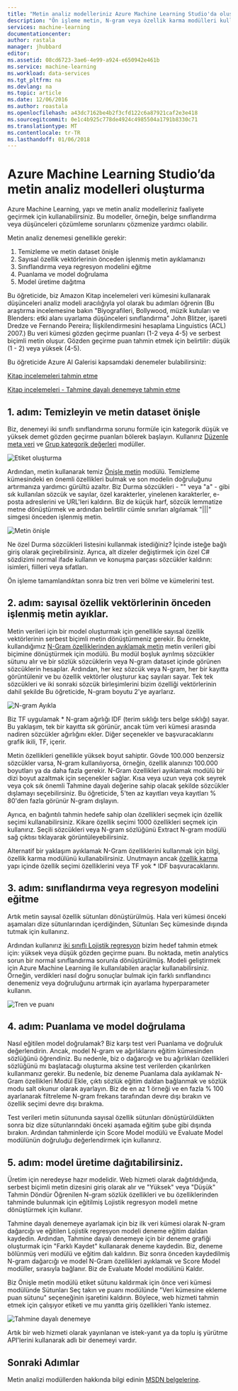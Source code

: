 ```yaml
---
title: "Metin analiz modelleriniz Azure Machine Learning Studio'da oluşturun. | Microsoft Docs"
description: "Ön işleme metin, N-gram veya özellik karma modülleri kullanarak Azure Machine Learning Studio'daki analiz modelleriniz metin oluşturma"
services: machine-learning
documentationcenter: 
author: rastala
manager: jhubbard
editor: 
ms.assetid: 08cd6723-3ae6-4e99-a924-e650942e461b
ms.service: machine-learning
ms.workload: data-services
ms.tgt_pltfrm: na
ms.devlang: na
ms.topic: article
ms.date: 12/06/2016
ms.author: roastala
ms.openlocfilehash: a43dc7162be4b2f3cfd122c6a87921caf2e3e418
ms.sourcegitcommit: 0e1c4b925c778de4924c4985504a1791b8330c71
ms.translationtype: MT
ms.contentlocale: tr-TR
ms.lasthandoff: 01/06/2018
---
```

# <a name="create-text-analytics-models-in-azure-machine-learning-studio"></a>Azure Machine Learning Studio’da metin analiz modelleri oluşturma
Azure Machine Learning, yapı ve metin analiz modelleriniz faaliyete geçirmek için kullanabilirsiniz. Bu modeller, örneğin, belge sınıflandırma veya düşünceleri çözümleme sorunlarını çözmenize yardımcı olabilir.

Metin analiz denemesi genellikle gerekir:

1. Temizleme ve metin dataset önişle
2. Sayısal özellik vektörlerinin önceden işlenmiş metin ayıklamanızı
3. Sınıflandırma veya regresyon modelini eğitme
4. Puanlama ve model doğrulama
5. Model üretime dağıtma

Bu öğreticide, biz Amazon Kitap incelemeleri veri kümesini kullanarak düşünceleri analiz modeli aracılığıyla yol olarak bu adımları öğrenin (Bu araştırma incelemesine bakın "Biyografileri, Bollywood, müzik kutuları ve Blenders: etki alanı uyarlama düşünceleri sınıflandırma" John Blitzer, işareti Dredze ve Fernando Pereira; İlişkilendirmesini hesaplama Linguistics (ACL) 2007.) Bu veri kümesi gözden geçirme puanları (1-2 veya 4-5) ve serbest biçimli metin oluşur. Gözden geçirme puan tahmin etmek için belirtilir: düşük (1 - 2) veya yüksek (4-5).

Bu öğreticide Azure AI Galerisi kapsamdaki denemeler bulabilirsiniz:

[Kitap incelemeleri tahmin etme](https://gallery.cortanaintelligence.com/Experiment/Predict-Book-Reviews-1)

[Kitap incelemeleri - Tahmine dayalı denemeye tahmin etme](https://gallery.cortanaintelligence.com/Experiment/Predict-Book-Reviews-Predictive-Experiment-1)

## <a name="step-1-clean-and-preprocess-text-dataset"></a>1. adım: Temizleyin ve metin dataset önişle
Biz, denemeyi iki sınıflı sınıflandırma sorunu formüle için kategorik düşük ve yüksek demet gözden geçirme puanları bölerek başlayın. Kullanırız [Düzenle meta veri](https://msdn.microsoft.com/library/azure/dn905986.aspx) ve [Grup kategorik değerleri](https://msdn.microsoft.com/library/azure/dn906014.aspx) modüller.

![Etiket oluşturma](./media/text-analytics-module-tutorial/create-label.png)

Ardından, metin kullanarak temiz [Önişle metin](https://msdn.microsoft.com/library/azure/mt762915.aspx) modülü. Temizleme kümesindeki en önemli özellikleri bulmak ve son modelin doğruluğunu artırmanıza yardımcı gürültü azaltır. Biz Durma sözcükleri - "" veya "a" - gibi sık kullanılan sözcük ve sayılar, özel karakterler, yinelenen karakterler, e-posta adreslerini ve URL'leri kaldırın. Biz de küçük harf, sözcük lemmatize metne dönüştürmek ve ardından belirtilir cümle sınırları algılamak "|||" simgesi önceden işlenmiş metin.

![Metin önişle](./media/text-analytics-module-tutorial/preprocess-text.png)

Ne özel Durma sözcükleri listesini kullanmak istediğiniz? İçinde isteğe bağlı giriş olarak geçirebilirsiniz. Ayrıca, alt dizeler değiştirmek için özel C# sözdizimi normal ifade kullanın ve konuşma parçası sözcükler kaldırın: isimleri, fiilleri veya sıfatları.

Ön işleme tamamlandıktan sonra biz tren veri bölme ve kümelerini test.

## <a name="step-2-extract-numeric-feature-vectors-from-pre-processed-text"></a>2. adım: sayısal özellik vektörlerinin önceden işlenmiş metin ayıklar.
Metin verileri için bir model oluşturmak için genellikle sayısal özellik vektörlerinin serbest biçimli metin dönüştürmeniz gerekir. Bu örnekte, kullandığımız [N-Gram özelliklerinden ayıklamak metin](https://msdn.microsoft.com/library/azure/mt762916.aspx) metin verileri gibi biçimine dönüştürmek için modülü. Bu modül boşluk ayrılmış sözcükler sütunu alır ve bir sözlük sözcüklerin veya N-gram dataset içinde görünen sözcüklerin hesaplar. Ardından, her kez sözcük veya N-gram, her bir kayıtta görüntülenir ve bu özellik vektörler oluşturur kaç sayıları sayar. Tek tek sözcükleri ve iki sonraki sözcük birleşimlerini bizim özelliği vektörlerinin dahil şekilde Bu öğreticide, N-gram boyutu 2'ye ayarlarız.

![N-gram Ayıkla](./media/text-analytics-module-tutorial/extract-ngrams.png)

Biz TF uygulamak * N-gram ağırlığı IDF (terim sıklığı ters belge sıklığı) sayar. Bu yaklaşım, tek bir kayıtta sık görünür, ancak tüm veri kümesi arasında nadiren sözcükler ağırlığını ekler. Diğer seçenekler ve başvuracaklarını grafik ikili, TF, içerir.

Metin özellikleri genellikle yüksek boyut sahiptir. Gövde 100.000 benzersiz sözcükler varsa, N-gram kullanılıyorsa, örneğin, özellik alanınızı 100.000 boyutları ya da daha fazla gerekir. N-Gram özellikleri ayıklamak modülü bir dizi boyut azaltmak için seçenekler sağlar. Kısa veya uzun veya çok seyrek veya çok sık önemli Tahmine dayalı değerine sahip olacak şekilde sözcükler dışlamayı seçebilirsiniz. Bu öğreticide, 5'ten az kayıtları veya kayıtları % 80'den fazla görünür N-gram dışlayın.

Ayrıca, en bağıntılı tahmin hedefe sahip olan özellikleri seçmek için özellik seçimi kullanabilirsiniz. Kikare özellik seçimi 1000 özellikleri seçmek için kullanırız. Seçili sözcükleri veya N-gram sözlüğünü Extract N-gram modülü sağ çıktısı tıklayarak görüntüleyebilirsiniz.

Alternatif bir yaklaşım ayıklamak N-Gram özelliklerini kullanmak için bilgi, özellik karma modülünü kullanabilirsiniz. Unutmayın ancak [özellik karma](https://msdn.microsoft.com/library/azure/dn906018.aspx) yapı içinde özellik seçimi özelliklerini veya TF yok * IDF başvuracaklarını.

## <a name="step-3-train-classification-or-regression-model"></a>3. adım: sınıflandırma veya regresyon modelini eğitme
Artık metin sayısal özellik sütunları dönüştürülmüş. Hala veri kümesi önceki aşamaları dize sütunlarından içerdiğinden, Sütunları Seç kümesinde dışında tutmak için kullanırız.

Ardından kullanırız [iki sınıflı Lojistik regresyon](https://msdn.microsoft.com/library/azure/dn905994.aspx) bizim hedef tahmin etmek için: yüksek veya düşük gözden geçirme puanı. Bu noktada, metin analytics sorun bir normal sınıflandırma sorunla dönüştürülmüş. Modeli geliştirmek için Azure Machine Learning ile kullanılabilen araçlar kullanabilirsiniz. Örneğin, verdikleri nasıl doğru sonuçlar bulmak için farklı sınıflandırıcı denemeniz veya doğruluğunu artırmak için ayarlama hyperparameter kullanın.

![Tren ve puanı](./media/text-analytics-module-tutorial/scoring-text.png)

## <a name="step-4-score-and-validate-the-model"></a>4. adım: Puanlama ve model doğrulama
Nasıl eğitilen model doğrulamak? Biz karşı test veri Puanlama ve doğruluk değerlendirin. Ancak, model N-gram ve ağırlıklarını eğitim kümesinden sözlüğünü öğrendiniz. Bu nedenle, biz o dağarcığı ve bu ağırlıkları özellikleri sözlüğünü mı başlatacağı oluşturma aksine test verilerden çıkarılırken kullanmanız gerekir. Bu nedenle, biz deneme Puanlama dala ayıklamak N-Gram özellikleri Modül Ekle, çıktı sözlük eğitim daldan bağlanmak ve sözlük modu salt okunur olarak ayarlayın. Biz de en az 1 örneği ve en fazla % 100 ayarlanarak filtreleme N-gram frekans tarafından devre dışı bırakın ve özellik seçimi devre dışı bırakma.

Test verileri metin sütununda sayısal özellik sütunları dönüştürüldükten sonra biz dize sütunlarındaki önceki aşamada eğitim şube gibi dışında bırakın. Ardından tahminlerde için Score Model modülü ve Evaluate Model modülünün doğruluğu değerlendirmek için kullanırız.

## <a name="step-5-deploy-the-model-to-production"></a>5. adım: model üretime dağıtabilirsiniz.
Üretim için neredeyse hazır modelidir. Web hizmeti olarak dağıtıldığında, serbest biçimli metin dizesini giriş olarak alır ve "Yüksek" veya "Düşük" Tahmin Döndür Öğrenilen N-gram sözlük özellikleri ve bu özelliklerinden tahminde bulunmak için eğitilmiş Lojistik regresyon modeli metne dönüştürmek için kullanır. 

Tahmine dayalı denemeye ayarlamak için biz ilk veri kümesi olarak N-gram dağarcığı ve eğitilen Lojistik regresyon modeli deneme eğitim daldan kaydedin. Ardından, Tahmine dayalı denemeye için bir deneme grafiği oluşturmak için "Farklı Kaydet" kullanarak deneme kaydedin. Biz, deneme bölünmüş veri modülü ve eğitim dalı kaldırın. Biz sonra önceden kaydedilmiş N-gram dağarcığı ve model N-Gram özellikleri ayıklamak ve Score Model modüller, sırasıyla bağlanır. Biz de Evaluate Model modülünü Kaldır.

Biz Önişle metin modülü etiket sütunu kaldırmak için önce veri kümesi modülünde Sütunları Seç takın ve puanı modülünde "Veri kümesine ekleme puan sütunu" seçeneğinin işaretini kaldırın. Böylece, web hizmeti tahmin etmek için çalışıyor etiketi ve mu yanıtta giriş özellikleri Yankı istemez.

![Tahmine dayalı denemeye](./media/text-analytics-module-tutorial/predictive-text.png)

Artık bir web hizmeti olarak yayınlanan ve istek-yanıt ya da toplu iş yürütme API'lerini kullanarak adlı bir denemeyi vardır.

## <a name="next-steps"></a>Sonraki Adımlar
Metin analizi modüllerden hakkında bilgi edinin [MSDN belgelerine](https://msdn.microsoft.com/library/azure/dn905886.aspx).

